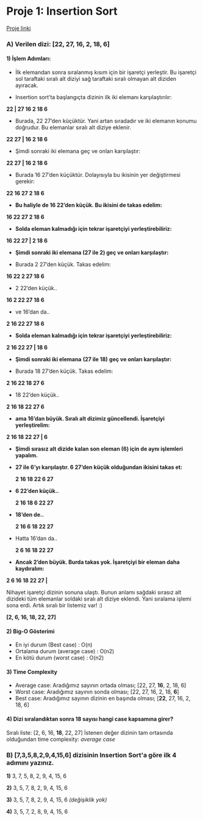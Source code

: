 # Proje 1: Insertion Sort

[Proje linki](https://app.patika.dev/courses/veri-yapilari-ve-algoritmalar/insertion-sort-proje)

### **A) Verilen dizi: [22, 27, 16, 2, 18, 6]**

#### 1) İşlem Adımları:

-   İlk elemandan sonra sıralanmış kısım için bir işaretçi yerleştir. Bu işaretçi sol taraftaki sıralı alt diziyi sağ taraftaki sıralı olmayan alt diziden ayıracak.
    
-   Insertion sort’ta başlangıçta dizinin ilk iki elemanı karşılaştırılır:

**22 | 27 16 2 18 6**

-   Burada, 22 27’den küçüktür. Yani artan sıradadır ve iki elemanın konumu doğrudur. Bu elemanlar sıralı alt diziye eklenir.

**22 27 | 16 2 18 6**

-   Şimdi sonraki iki elemana geç ve onları karşılaştır:
    
**22 27 | 16 2 18 6**

-   Burada 16 27’den küçüktür. Dolayısıyla bu ikisinin yer değiştirmesi gerekir:
    
**22 16 27 2 18 6**

-   **Bu haliyle de 16 22’den küçük. Bu ikisini de takas edelim:**
    
**16 22 27 2 18 6**

-   **Solda eleman kalmadığı için tekrar işaretçiyi yerleştirebiliriz:**
   
**16 22 27 | 2 18 6**

-   **Şimdi sonraki iki elemana (27 ile 2) geç ve onları karşılaştır:**
    
-   Burada 2 27’den küçük. Takas edelim:
    
**16 22 2 27 18 6**

-   2 22’den küçük..
    
**16 2 22 27 18 6**

-   ve 16’dan da..

**2 16 22 27 18 6**

-   **Solda eleman kalmadığı için tekrar işaretçiyi yerleştirebiliriz:**
    
**2 16 22 27 | 18 6**

-   **Şimdi sonraki iki elemana** **(27 ile 18)** **geç ve onları karşılaştır:**

-   Burada 18 27’den küçük. Takas edelim:
   
**2 16 22 18 27 6**

-   18 22’den küçük..
    
**2 16 18 22 27 6**

-   **ama 16’dan büyük. Sıralı alt dizimiz güncellendi. İşaretçiyi yerleştirelim:**
    
**2 16 18 22 27 | 6**

-   **Şimdi sırasız alt dizide kalan son eleman (6) için de aynı işlemleri yapalım.**
    
-   **27 ile 6’yı karşılaştır. 6 27’den küçük olduğundan ikisini takas et:**
    
    **2 16 18 22 6 27**
    
-   **6 22’den küçük..**
    
    **2 16 18 6 22 27**
    
-   **18’den de..**
    
    **2 16 6 18 22 27**
   
-   Hatta 16’dan da..
    
    **2 6 16 18 22 27**
    
-   **Ancak 2’den büyük. Burda takas yok. İşaretçiyi bir eleman daha kaydıralım:**
   
**2 6 16 18 22 27 |**

Nihayet işaretçi dizinin sonuna ulaştı. Bunun anlamı sağdaki sırasız alt dizideki tüm elemanlar soldaki sıralı alt diziye eklendi. Yani sıralama işlemi sona erdi. Artık sıralı bir listemiz var! :)

**[2, 6, 16, 18, 22, 27]**

#### 2) Big-O Gösterimi

-   En iyi durum (Best case) : O(n)
-   Ortalama durum (average case) : O(n2)
-   En kötü durum (worst case) : O(n2)

#### 3) Time Complexity
-   Average case: Aradığımız sayının ortada olması; [22, 27, **16**, 2, 18, 6]
-   Worst case: Aradığımız sayının sonda olması; [22, 27, 16, 2, 18, **6**]
-   Best case: Aradığımız sayının dizinin en başında olması; [**22**, 27, 16, 2, 18, 6]

#### 4) Dizi sıralandıktan sonra 18 sayısı hangi case kapsamına girer?
Sıralı liste: [2, 6, 16, **18**, 22, 27]
İstenen değer dizinin tam ortasında olduğundan time complexity: *average case*


### B) **[7,3,5,8,2,9,4,15,6**] dizisinin Insertion Sort'a göre ilk 4 adımını yazınız.

  

**1)** 3, 7, 5, 8, 2, 9, 4, 15, 6

**2)** 3, 5, 7, 8, 2, 9, 4, 15, 6

**3)** 3, 5, 7, 8, 2, 9, 4, 15, 6 *(değişiklik yok)*

**4)** 3, 5, 7, 2, 8, 9, 4, 15, 6

